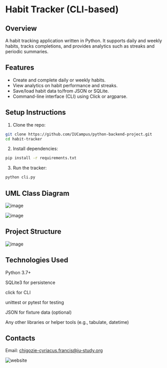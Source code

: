 # Habit Tracker (CLI-based)

## Overview
A habit tracking application written in Python. It supports daily and weekly habits, tracks completions, and provides analytics such as streaks and periodic summaries.

## Features
- Create and complete daily or weekly habits.
- View analytics on habit performance and streaks.
- Save/load habit data to/from JSON or SQLite.
- Command-line interface (CLI) using Click or argparse.

## Setup Instructions
1. Clone the repo:
```bash
git clone https://github.com/IUCampus/python-backend-project.git
cd habit-tracker
```

2. Install dependencies:
```bash
pip install -r requirements.txt
```

3. Run the tracker:
```bash
python cli.py
```

## UML Class Diagram

![image](https://github.com/user-attachments/assets/5fac31e7-2926-429f-9bb2-c5a58fe7aebe)

![image](https://github.com/user-attachments/assets/26b47ce7-8d3e-4570-b1bb-6721f0f59bdb)


## Project Structure

![image](https://github.com/user-attachments/assets/77504591-fdeb-4233-9258-fcabcbc79a9a)


## Technologies Used

Python 3.7+

SQLite3 for persistence

click for CLI

unittest or pytest for testing

JSON for fixture data (optional)

Any other libraries or helper tools (e.g., tabulate, datetime)


## Contacts

Email: chigozie-cyriacus.francis@iu-study.org

![website](https://franciswebandapp.com)
